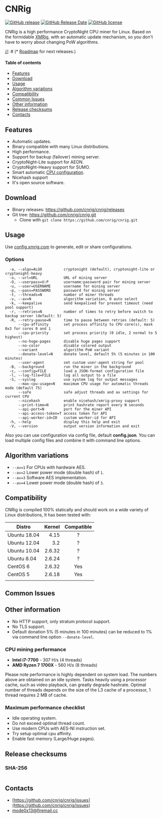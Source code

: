 # CNRig

[![GitHub release](https://img.shields.io/github/release/cnrig/cnrig/all.svg)](https://github.com/cnrig/cnrig/releases)
[![GitHub Release Date](https://img.shields.io/github/release-date-pre/cnrig/cnrig.svg)](https://github.com/cnrig/cnrig/releases)
[![GitHub license](https://img.shields.io/github/license/cnrig/cnrig.svg)](https://github.com/cnrig/cnrig/blob/master/LICENSE)

CNRig is a high performance CryptoNight CPU miner for Linux.
Based on the formidable [XMRig](https://github.com/xmrig/xmrig), with an automatic update mechanism, so you don't have to worry about changing PoW algorithms.

[//]: # (* [Roadmap](https://github.com/xmrig/xmrig/issues/106) for next releases.)

[//]: # (<img src="http://i.imgur.com/OKZRVDh.png" width="619" >)

#### Table of contents
* [Features](#features)
* [Download](#download)
* [Usage](#usage)
* [Algorithm variations](#algorithm-variations)
* [Compatibility](#compatibility)
* [Common Issues](#common-issues)
* [Other information](#other-information)
* [Release checksums](#release-checksums)
* [Contacts](#contacts)

## Features
* Automatic updates.
* Binary compatible with many Linux distributions.
* High performance.
* Support for backup (failover) mining server.
* CryptoNight-Lite support for AEON.
* CryptoNight-Heavy support for SUMO.
* Smart automatic [CPU configuration](https://github.com/xmrig/xmrig/wiki/Threads).
* Nicehash support
* It's open source software.

## Download
* Binary releases: https://github.com/cnrig/cnrig/releases
* Git tree: https://github.com/cnrig/cnrig.git
  * Clone with `git clone https://github.com/cnrig/cnrig.git`

## Usage
Use [config.xmrig.com](https://config.xmrig.com/xmrig) to generate, edit or share configurations.

### Options
```
  -a, --algo=ALGO          cryptonight (default), cryptonight-lite or cryptonight-heavy
  -o, --url=URL            URL of mining server
  -O, --userpass=U:P       username:password pair for mining server
  -u, --user=USERNAME      username for mining server
  -p, --pass=PASSWORD      password for mining server
  -t, --threads=N          number of miner threads
  -v, --av=N               algorithm variation, 0 auto select
  -k, --keepalive          send keepalived for prevent timeout (need pool support)
  -r, --retries=N          number of times to retry before switch to backup server (default: 5)
  -R, --retry-pause=N      time to pause between retries (default: 5)
      --cpu-affinity       set process affinity to CPU core(s), mask 0x3 for cores 0 and 1
      --cpu-priority       set process priority (0 idle, 2 normal to 5 highest)
      --no-huge-pages      disable huge pages support
      --no-color           disable colored output
      --variant            algorithm PoW variant
      --donate-level=N     donate level, default 5% (5 minutes in 100 minutes)
      --user-agent         set custom user-agent string for pool
  -B, --background         run the miner in the background
  -c, --config=FILE        load a JSON-format configuration file
  -l, --log-file=FILE      log all output to a file
  -S, --syslog             use system log for output messages
      --max-cpu-usage=N    maximum CPU usage for automatic threads mode (default 75)
      --safe               safe adjust threads and av settings for current CPU
      --nicehash           enable nicehash/xmrig-proxy support
      --print-time=N       print hashrate report every N seconds
      --api-port=N         port for the miner API
      --api-access-token=T access token for API
      --api-worker-id=ID   custom worker-id for API
  -h, --help               display this help and exit
  -V, --version            output version information and exit
```

Also you can use configuration via config file, default **config.json**. You can load multiple config files and combine it with command line options.

## Algorithm variations
* `--av=1` For CPUs with hardware AES.
* `--av=2` Lower power mode (double hash) of `1`.
* `--av=3` Software AES implementation.
* `--av=4` Lower power mode (double hash) of `3`.

## Compatibility
CNRig is compiled 100% statically and should work on a wide variety of Linux distributions, It has been tested with:

| Distro           | Kernel     | Compatible   |
| ---------------- | ----------:|:------------:|
| Ubuntu 18.04     | 4.15       | ?            |
| Ubuntu 12.04     | 3.2        | ?            |
| Ubuntu 10.04     | 2.6.32     | ?            |
| Ubuntu 8.04      | 2.6.24     | ?            |
| CentOS 6         | 2.6.32     | Yes          |
| CentOS 5         | 2.6.18     | Yes          |
|                  |            |              |

## Common Issues
## Other information
* No HTTP support, only stratum protocol support.
* No TLS support.
* Default donation 5% (5 minutes in 100 minutes) can be reduced to 1% via command line option `--donate-level`.


### CPU mining performance
* **Intel i7-7700** - 307 H/s (4 threads)
* **AMD Ryzen 7 1700X** - 560 H/s (8 threads)

Please note performance is highly dependent on system load. The numbers above are obtained on an idle system. Tasks heavily using a processor cache, such as video playback, can greatly degrade hashrate. Optimal number of threads depends on the size of the L3 cache of a processor, 1 thread requires 2 MB of cache.

### Maximum performance checklist
* Idle operating system.
* Do not exceed optimal thread count.
* Use modern CPUs with AES-NI instruction set.
* Try setup optimal cpu affinity.
* Enable fast memory (Large/Huge pages).

## Release checksums
### SHA-256
```
```

## Contacts
* [https://github.com/cnrig/cnrig/issues](https://github.com/cnrig/cnrig/issues)
* mode0x13@firemail.cc
